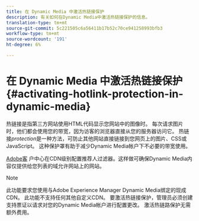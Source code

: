 ```yaml
---
title: 在 Dynamic Media 中激活热链接保护
description: 有关如何在Dynamic Media中激活热链接保护的信息。
translation-type: tm+mt
source-git-commit: 5c221505c6a56411b17b52c70ce941258993bfb3
workflow-type: tm+mt
source-wordcount: '191'
ht-degree: 6%

---
```



# 在 Dynamic Media 中激活热链接保护 {#activating-hotlink-protection-in-dynamic-media}

热链接是指第三方网站使用HTML代码显示您网站中的图像时。 每次请求图片时，他们都会使用您的带宽，因为访客的浏览器直接从您的服务器访问它。 热链接&#x200B;*protection*&#x200B;是一种方法，可防止其他网站直接链接到您网页上的图片、CSS或JavaScript。 这种保护罩有助于减少Dynamic Media帐户下不必要的带宽使用。

[Adobe客](https://helpx.adobe.com/support.html) 户中心在CDN级别配置推荐人过滤器。这样做可确保Dynamic Media内容仅提供给您列表的域允许网站上的网站。

>[!NOTE]
>
>此功能要求您使用与Adobe Experience Manager Dynamic Media绑定的现成CDN。 此功能不支持任何其他自定义CDN。 要激活热链接保护，管理员必须创建支持票证以请求对您的Dynamic Media帐户进行配置更改。 激活热链路保护无需额外费用。
